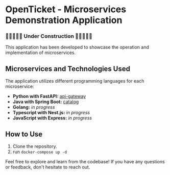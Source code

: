 # OpenTicket - Microservices Demonstration Application

### 🚧🚧🚧🚧🚧 Under Construction 🚧🚧🚧🚧🚧 

This application has been developed to showcase the operation and implementation of microservices.

## Microservices and Technologies Used

The application utilizes different programming languages for each microservice:

- **Python with FastAPI:** [api-gateway](./api-gateway/)
- **Java with Spring Boot:** [catalog](./catalog/)
- **Golang:** *in progress*
- **Typescript with Nest.js:** *in progress*
- **JavaScript with Express:** *in progress*

## How to Use

1. Clone the repository.
2. run `docker-compose up -d`

Feel free to explore and learn from the codebase! If you have any questions or feedback, don't hesitate to reach out.
